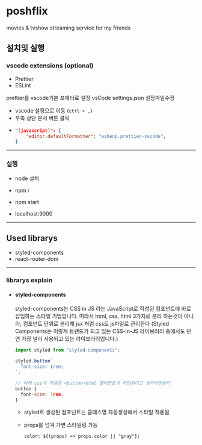 # poshflix

movies & tvshow streaming service for my friends

## 설치및 실행

### vscode extensions (optional)

- Prettier
- ESLint

prettier를 vscode기본 포메터로 설정
vsCode settings.json 설정파일수정

- vscode 설정으로 이동 (`ctrl + ,`)
- 우측 상단 문서 버튼 클릭
- ```json
  "[javascript]": {
      "editor.defaultFormatter": "esbenp.prettier-vscode",
  }
  ```

---

### 실행 

- node 설치

- npm i

- npm start

- localhost:9000

---

## Used librarys

- styled-components
- react-router-dom

---

### librarys explain

- #### styled-components
  styled-components는 CSS in JS 라는 JavaScript로 작성된 컴포넌트에 바로 삽입하는 스타일 기법입니다. 
  따라서 html, css, html 3가지로 분리 하는것이 아니라, 컴포넌트 단위로 분리해 jsx 처럼 css도 js파일로 관리한다
  (Styled Components는 이렇게 트랜드가 되고 있는 CSS-in-JS 라이브러리 중에서도 단연 가장 널리 사용되고 있는 라이브러리입니다.)
  ```javascript
  import styled from "styled-components";

  styled.button`
    font-size: 1rem;
  `;

  // 아래 css가 적용된 <button>html 엘리먼트가 리턴된다고 생각하면된다
  button {
    font-size: 1rem;
  }
  ```
  - styled로 생성된 컴포넌트는 클래스명 자동생성해서 스타일 적용됨

  - props를 넘겨 가변 스타일링 가능
    ```
    color: ${(props) => props.color || "gray"};
    ```
